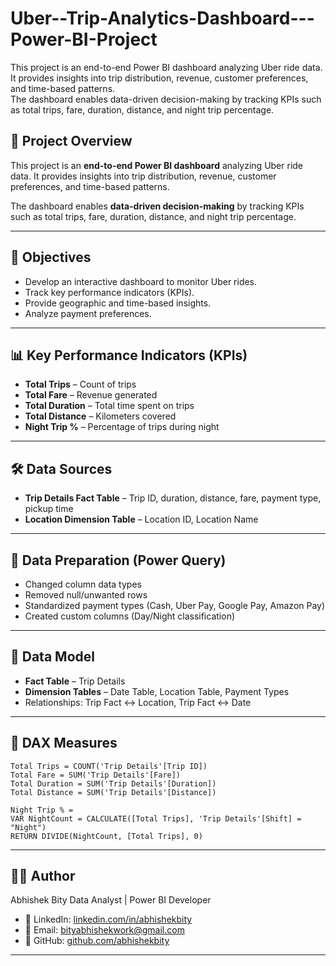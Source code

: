 # Uber--Trip-Analytics-Dashboard---Power-BI-Project
This project is an end-to-end Power BI dashboard analyzing Uber ride data. It provides insights into trip distribution, revenue, customer preferences, and time-based patterns.   
 The dashboard enables data-driven decision-making by tracking KPIs such as total trips, fare, duration, distance, and night trip percentage.


## 📌 Project Overview  
This project is an **end-to-end Power BI dashboard** analyzing Uber ride data. It provides insights into trip distribution, revenue, customer preferences, and time-based patterns.  

The dashboard enables **data-driven decision-making** by tracking KPIs such as total trips, fare, duration, distance, and night trip percentage.  

---
## 🎯 Objectives  
- Develop an interactive dashboard to monitor Uber rides.  
- Track key performance indicators (KPIs).  
- Provide geographic and time-based insights.  
- Analyze payment preferences.  

---

## 📊 Key Performance Indicators (KPIs)  
- **Total Trips** – Count of trips  
- **Total Fare** – Revenue generated  
- **Total Duration** – Total time spent on trips  
- **Total Distance** – Kilometers covered  
- **Night Trip %** – Percentage of trips during night  

---

## 🛠️ Data Sources  
- **Trip Details Fact Table** – Trip ID, duration, distance, fare, payment type, pickup time  
- **Location Dimension Table** – Location ID, Location Name  

---

## 🔄 Data Preparation (Power Query)  
- Changed column data types  
- Removed null/unwanted rows  
- Standardized payment types (Cash, Uber Pay, Google Pay, Amazon Pay)  
- Created custom columns (Day/Night classification)  

---

## 📐 Data Model  
- **Fact Table** – Trip Details  
- **Dimension Tables** – Date Table, Location Table, Payment Types  
- Relationships: Trip Fact ↔ Location, Trip Fact ↔ Date  

---

## 🧮 DAX Measures  
```DAX
Total Trips = COUNT('Trip Details'[Trip ID])
Total Fare = SUM('Trip Details'[Fare])
Total Duration = SUM('Trip Details'[Duration])
Total Distance = SUM('Trip Details'[Distance])

Night Trip % =
VAR NightCount = CALCULATE([Total Trips], 'Trip Details'[Shift] = "Night")
RETURN DIVIDE(NightCount, [Total Trips], 0)

```
--- 


## 👨‍💻 Author

Abhishek Bity 
Data Analyst | Power BI Developer  

- 💼 LinkedIn: [linkedin.com/in/abhishekbity](https://linkedin.com/in/abhishekbity)  
- 📧 Email: bityabhishekwork@gmail.com  
- 📂 GitHub: [github.com/abhishekbity](https://github.com/abhishekbity)  

---



